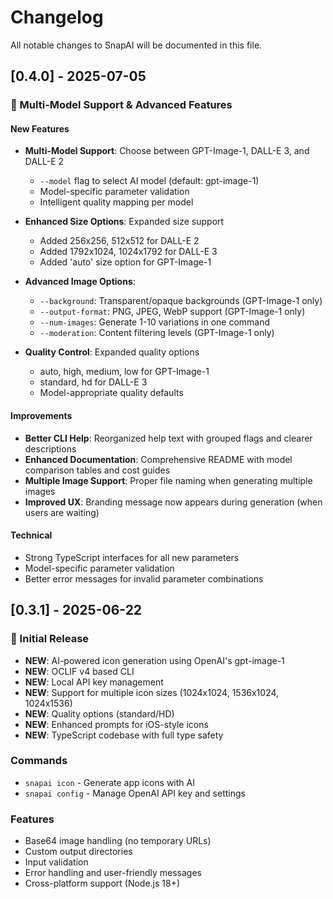 # Changelog

All notable changes to SnapAI will be documented in this file.

## [0.4.0] - 2025-07-05

### 🎨 Multi-Model Support & Advanced Features

#### New Features
- **Multi-Model Support**: Choose between GPT-Image-1, DALL-E 3, and DALL-E 2
  - `--model` flag to select AI model (default: gpt-image-1)
  - Model-specific parameter validation
  - Intelligent quality mapping per model

- **Enhanced Size Options**: Expanded size support
  - Added 256x256, 512x512 for DALL-E 2
  - Added 1792x1024, 1024x1792 for DALL-E 3
  - Added 'auto' size option for GPT-Image-1

- **Advanced Image Options**:
  - `--background`: Transparent/opaque backgrounds (GPT-Image-1 only)
  - `--output-format`: PNG, JPEG, WebP support (GPT-Image-1 only)
  - `--num-images`: Generate 1-10 variations in one command
  - `--moderation`: Content filtering levels (GPT-Image-1 only)

- **Quality Control**: Expanded quality options
  - auto, high, medium, low for GPT-Image-1
  - standard, hd for DALL-E 3
  - Model-appropriate quality defaults

#### Improvements
- **Better CLI Help**: Reorganized help text with grouped flags and clearer descriptions
- **Enhanced Documentation**: Comprehensive README with model comparison tables and cost guides
- **Multiple Image Support**: Proper file naming when generating multiple images
- **Improved UX**: Branding message now appears during generation (when users are waiting)

#### Technical
- Strong TypeScript interfaces for all new parameters
- Model-specific parameter validation
- Better error messages for invalid parameter combinations

## [0.3.1] - 2025-06-22

### 🚀 Initial Release

- **NEW**: AI-powered icon generation using OpenAI's gpt-image-1
- **NEW**: OCLIF v4 based CLI
- **NEW**: Local API key management
- **NEW**: Support for multiple icon sizes (1024x1024, 1536x1024, 1024x1536)
- **NEW**: Quality options (standard/HD)
- **NEW**: Enhanced prompts for iOS-style icons
- **NEW**: TypeScript codebase with full type safety

### Commands

- `snapai icon` - Generate app icons with AI
- `snapai config` - Manage OpenAI API key and settings

### Features

- Base64 image handling (no temporary URLs)
- Custom output directories
- Input validation
- Error handling and user-friendly messages
- Cross-platform support (Node.js 18+)
